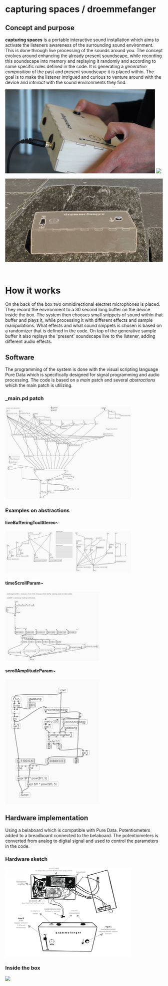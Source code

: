 # capturing spaces / droemmefanger
## Concept and purpose
**capturing spaces** is a portable interactive sound installation which aims to activate the listeners awareness of the surrounding sound environment. This is done through live processing of the sounds around you. The concept evolves around enhancing the already present soundscape, while recording this soundscape into memory and replaying it randomly and according to some specific rules defined in the code. It is generating a *generative composition* of the past and present soundscape it is placed within. The goal is to make the listener intrigued and curious to venture around with the device and *interact* with the sound environments they find.



<img src="img/capturing-spaces_exhibited_image-01.png" width="95%" />
<img src="img/capturing-spaces_image-01-copy.png" width="95%"/>

<br>

[![Link to video of the design](/img/ThumbnailCapture-crop.jpg)](https://www.youtube.com/watch?v=Zv3LVDvMo8s)

<br>

# How it works
On the back of the box two omnidirectional electret microphones is placed. They record the environment to a 30 second long buffer on the device inside the box. The system then chooses small snippets of sound within that buffer and plays it, while processing it with different effects and sample manipulations. What effects and what sound snippets is chosen is based on a randomizer that is defined in the code. On top of the generative sample buffer it also replays the 'present' soundscape live to the listener, adding different audio effects.

## Software
The programming of the system is done with the visual scripting language Pure Data which is specifically designed for signal programming and audio processing. The code is based on a *main* patch and several *abstractions* which the main patch is utilizing.

### _main.pd patch
<img style="width: 80%" src="img/puredata-images/_main-pd_image.png" width="90%" />

### Examples on abstractions
#### liveBufferingToolStereo~
<img style="width: 80%" src="img/puredata-images/liveBufferingToolStereo~-pd_image.png" />

#### timeScrollParam~
<img style="width: 60%" src="img/puredata-images/timeScrollParam~-p_image.png" />

#### scrollAmplitudeParam~
<img style="width: 60%" src="img/puredata-images/scrollAmplitudeParam~-pd_image.png" />

## Hardware implementation
Using a belaboard which is compatible with Pure Data.
Potentiometers added to a breadboard connected to the belaboard. The potentiometers is converted from analog to digital signal and used to control the parameters in the code.

### Hardware sketch
<img style="width: 80%" src="img/capturing-spaces_hardware-sketch.png" />

### Inside the box
<img style="width: 80%" src="img/capturing-spaces_image-04.png" />